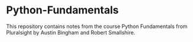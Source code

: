 # Python-Fundamentals
This repository contains notes from the course Python Fundamentals from Pluralsight by Austin Bingham and Robert Smallshire.
